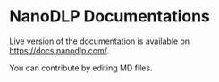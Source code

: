 # NanoDLP Documentations
Live version of the documentation is available on https://docs.nanodlp.com/.

You can contribute by editing MD files. 

